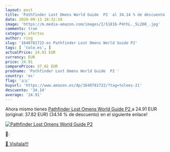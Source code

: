 ```yaml
---
layout: post
title: 'Pathfinder Lost Omens World Guide  P2  al 34.14 % de descuento'
date: 2020-09-13 18:32:19
image: 'https://m.media-amazon.com/images/I/5181b-P4thL._SL200_.jpg'
comments: true
category: ofertas
author: ring
slug: '1640781722-es Pathfinder Lost Omens World Guide P2'
tags: [ 'tole.es', ]
actualPrice: 24.91 EUR
currency: EUR
price: 24.91
comparePrice: 37.82 EUR
prodname: 'Pathfinder Lost Omens World Guide  P2 '
country: 'es'
flag: '🇪🇸'
buyurl: 'https://www.amazon.es/dp/1640781722/?tag=tolees-21'
descuento: '34.14'
average: '24.91'
---
```


Ahora mismo tienes [Pathfinder Lost Omens World Guide  P2 ](https://www.amazon.es/dp/1640781722/?tag=tolees-21) a 24.91 EUR (original: 37.82 EUR) (34.14 %  de descuento) en el siguiente enlace!

[![Pathfinder Lost Omens World Guide  P2 ](https://m.media-amazon.com/images/I/5181b-P4thL._SL200_.jpg)](https://www.amazon.es/dp/1640781722/?tag=tolees-21)

🔎:


[🛒 Visítala!!!](https://www.amazon.es/dp/1640781722/?tag=tolees-21)
